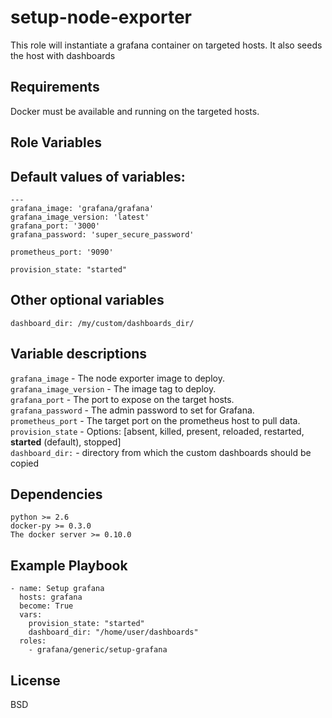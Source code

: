 setup-node-exporter
=========

This role will instantiate a grafana container on targeted hosts. It also seeds the host with dashboards

Requirements
------------

Docker must be available and running on the targeted hosts.

Role Variables
--------------
## Default values of variables:
```
---
grafana_image: 'grafana/grafana'
grafana_image_version: 'latest'
grafana_port: '3000'
grafana_password: 'super_secure_password'

prometheus_port: '9090'

provision_state: "started"

```

## Other optional variables
`dashboard_dir: /my/custom/dashboards_dir/`

## Variable descriptions

`grafana_image` - The node exporter image to deploy. <br/>
`grafana_image_version` - The image tag to deploy. <br/>
`grafana_port` - The port to expose on the target hosts. <br/>
`grafana_password` - The admin password to set for Grafana. <br/>
`prometheus_port` - The target port on the prometheus host to pull data. <br/>
`provision_state` - Options: [absent, killed, present, reloaded, restarted, **started** (default), stopped] <br/>
`dashboard_dir:` - directory from which the custom dashboards should be copied




Dependencies
------------
```
python >= 2.6
docker-py >= 0.3.0
The docker server >= 0.10.0
```

Example Playbook
----------------
```
- name: Setup grafana
  hosts: grafana
  become: True
  vars:
    provision_state: "started"
    dashboard_dir: "/home/user/dashboards"
  roles:
    - grafana/generic/setup-grafana
```

License
-------

BSD
